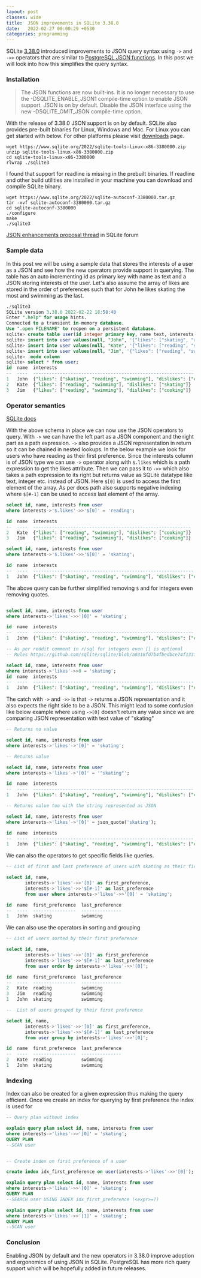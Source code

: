 ```yaml
---
layout: post
classes: wide
title:  JSON improvements in SQLite 3.38.0
date:   2022-02-27 00:00:29 +0530
categories: programming
---
```


SQLite [3.38.0](https://www.sqlite.org/releaselog/3_38_0.html) introduced improvements to JSON query syntax using `->` and `->>` operators that are similar to [PostgreSQL JSON functions](https://www.postgresql.org/docs/9.5/functions-json.html). In this post we will look into how this simplifies the query syntax.

### Installation

> The JSON functions are now built-ins. It is no longer necessary to use the -DSQLITE_ENABLE_JSON1 compile-time option to enable JSON support. JSON is on by default. Disable the JSON interface using the new -DSQLITE_OMIT_JSON compile-time option. 

With the release of 3.38.0 JSON support is on by default. SQLite also provides pre-built binaries for Linux, Windows and Mac. For Linux you can get started with below. For other platforms please visit [downloads](https://www.sqlite.org/download.html) page.

```shell
wget https://www.sqlite.org/2022/sqlite-tools-linux-x86-3380000.zip
unzip sqlite-tools-linux-x86-3380000.zip
cd sqlite-tools-linux-x86-3380000
rlwrap ./sqlite3
```

I found that support for readline is missing in the prebuilt binaries. If readline and other build utilities are installed in your machine you can download and compile SQLite binary.

```shell
wget https://www.sqlite.org/2022/sqlite-autoconf-3380000.tar.gz
tar -xvf sqlite-autoconf-3380000.tar.gz
cd sqlite-autoconf-3380000
./configure
make
./sqlite3
```

[JSON enhancements proposal thread](https://sqlite.org/forum/forumpost/152354d5c474067e) in SQLite forum

### Sample data

In this post we will be using a sample data that stores the interests of a user as a JSON and see how the new operators provide support in querying. The table has an auto incrementing id as primary key with name as text and a JSON storing interests of the user. Let's also assume the array of likes are stored in the order of preferences such that for John he likes skating the most and swimming as the last.

```sql
./sqlite3
SQLite version 3.38.0 2022-02-22 18:58:40
Enter ".help" for usage hints.
Connected to a transient in-memory database.
Use ".open FILENAME" to reopen on a persistent database.
sqlite> create table user(id integer primary key, name text, interests json);
sqlite> insert into user values(null, "John", '{"likes": ["skating", "reading", "swimming"], "dislikes": ["cooking"]}');
sqlite> insert into user values(null, "Kate", '{"likes": ["reading", "swimming"], "dislikes": ["skating"]}');
sqlite> insert into user values(null, "Jim", '{"likes": ["reading", "swimming"], "dislikes": ["cooking"]}');
sqlite> .mode column
sqlite> select * from user;
id  name  interests                                                   
--  ----  ------------------------------------------------------------
1   John  {"likes": ["skating", "reading", "swimming"], "dislikes": ["cooking"]}                                               
2   Kate  {"likes": ["reading", "swimming"], "dislikes": ["skating"]}
3   Jim   {"likes": ["reading", "swimming"], "dislikes": ["cooking"]}
```

### Operator semantics

[SQLite docs](https://www.sqlite.org/json1.html#jptr)

With the above schema in place we can now use the JSON operators to query. With `->` we can have the left part as a JSON component and the right part as a path expression. `->` also provides a JSON representation in return so it can be chained in nested lookups. In the below example we look for users who have reading as their first preference. Since the interests column is of JSON type we can use `->` operator along with `$.likes` which is a path expression to get the likes attribute. Then we can pass it to `->>` which also takes a path expression to its right but returns value as SQLite datatype like text, integer etc. instead of JSON. Here `$[0]` is used to access the first element of the array. As per docs path also supports negative indexing where `$[#-1]` can be used to access last element of the array.

```sql
select id, name, interests from user 
where interests->'$.likes'->>'$[0]' = 'reading';

id  name  interests                                                  
--  ----  -----------------------------------------------------------
2   Kate  {"likes": ["reading", "swimming"], "dislikes": ["cooking"]}
3   Jim   {"likes": ["reading", "swimming"], "dislikes": ["cooking"]}

select id, name, interests from user 
where interests->'$.likes'->>'$[0]' = 'skating';

id  name  interests                                                   
--  ----  ------------------------------------------------------------
1   John  {"likes": ["skating", "reading", "swimming"], "dislikes": ["cooking"]}
```

The above query can be further simplified removing `$` and for integers even removing quotes.

```sql

select id, name, interests from user 
where interests->'likes'->>'[0]' = 'skating';

id  name  interests
--  ----  ------------------------------------------------------------
1   John  {"likes": ["skating", "reading", "swimming"], "dislikes": ["cooking"]}

-- As per reddit comment in r/sql for integers even [] is optional
-- Rules https://github.com/sqlite/sqlite/blob/a0318fd7b4fbedbce74f133fb0f84ff4a19ea075/src/json.c#L1554

select id, name, interests from user
where interests->'likes'->>0 = 'skating';
id  name  interests
--  ----  ------------------------------------------------------------
1   John  {"likes": ["skating", "reading", "swimming"], "dislikes": ["cooking"]}
```

The catch with `->` and `->>` is that `->` returns a JSON representation and it also expects the right side to be a JSON. This might lead to some confusion like below example where using `->[0]` doesn't return any value since we are comparing JSON representation with text value of "skating"

```sql
-- Returns no value

select id, name, interests from user 
where interests->'likes'->'[0]' = 'skating';

-- Returns value

select id, name, interests from user 
where interests->'likes'->'[0]' = '"skating"';

id  name  interests                                                   
--  ----  ------------------------------------------------------------
1   John  {"likes": ["skating", "reading", "swimming"], "dislikes": ["cooking"]} 

-- Returns value too with the string represented as JSON

select id, name, interests from user 
where interests->'likes'->'[0]' = json_quote('skating');

id  name  interests                                                   
--  ----  ------------------------------------------------------------
1   John  {"likes": ["skating", "reading", "swimming"], "dislikes": ["cooking"]}
```

We can also the operators to get specific fields like queries.

```sql
-- List of first and last preference of users with skating as their first preference

select id, name, 
       interests->'likes'->>'[0]' as first_preference, 
       interests->'likes'->>'$[#-1]' as last_preference 
       from user where interests->'likes'->>'[0]' = 'skating';

id  name  first_preference  last_preference
--  ----  ----------------  ---------------
1   John  skating           swimming
```

We can also use the operators in sorting and grouping

```sql
-- List of users sorted by their first preference

select id, name, 
       interests->'likes'->>'[0]' as first_preference
       interests->'likes'->>'$[#-1]' as last_preference 
       from user order by interests->'likes'->>'[0]';

id  name  first_preference  last_preference
--  ----  ----------------  ---------------
2   Kate  reading           swimming     
3   Jim   reading           swimming     
1   John  skating           swimming

--  List of users grouped by their first preference

select id, name, 
       interests->'likes'->>'[0]' as first_preference, 
       interests->'likes'->>'$[#-1]' as last_preference 
       from user group by interests->'likes'->>'[0]';

id  name  first_preference  last_preference
--  ----  ----------------  ---------------
2   Kate  reading           swimming     
1   John  skating           swimming
```

### Indexing

Index can also be created for a given expression thus making the query efficient. Once we create an index for querying by first preference the index is used for 

```sql
-- Query plan without index

explain query plan select id, name, interests from user 
where interests->'likes'->>'[0]' = 'skating';
QUERY PLAN
--SCAN user


-- Create index on first preference of a user

create index idx_first_preference on user(interests->'likes'->>'[0]');

explain query plan select id, name, interests from user 
where interests->'likes'->>'[0]' = 'skating';
QUERY PLAN
--SEARCH user USING INDEX idx_first_preference (<expr>=?)

explain query plan select id, name, interests from user 
where interests->'likes'->>'[1]' = 'skating';
QUERY PLAN
--SCAN user
```

### Conclusion

Enabling JSON by default and the new operators in 3.38.0 improve adoption and ergonomics of using JSON in SQLite. PostgreSQL has more rich query support which will be hopefully added in future releases.